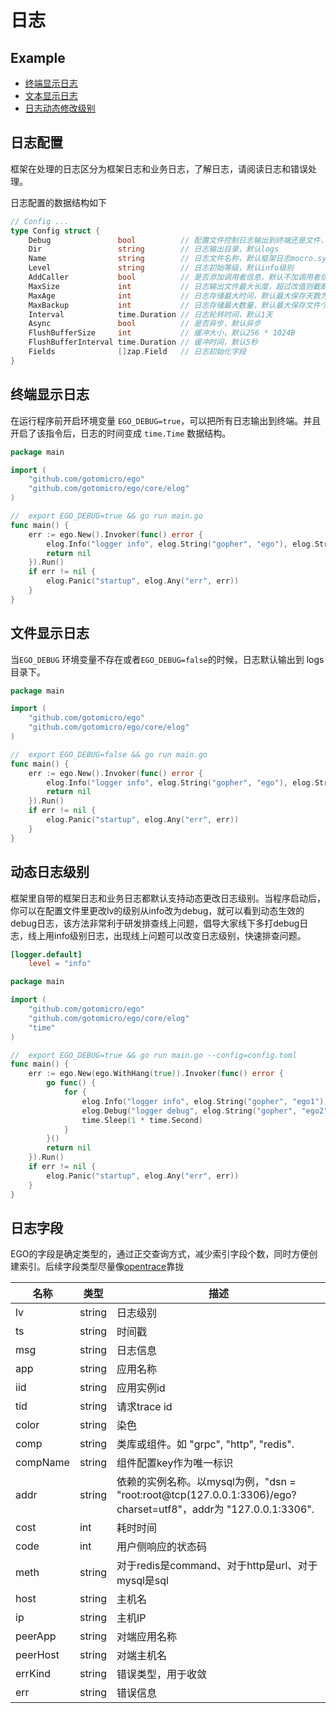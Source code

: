 # 日志
## Example
* [终端显示日志](https://github.com/gotomicro/ego/tree/master/example/logger/console)
* [文本显示日志](https://github.com/gotomicro/ego/tree/master/example/logger/file)
* [日志动态修改级别](https://github.com/gotomicro/ego/tree/master/example/logger/watch)


## 日志配置
框架在处理的日志区分为框架日志和业务日志，了解日志，请阅读日志和错误处理。

日志配置的数据结构如下
```go
// Config ...
type Config struct {
	Debug               bool          // 配置文件控制日志输出到终端还是文件，true到终端，false到文件
	Dir                 string        // 日志输出目录，默认logs
	Name                string        // 日志文件名称，默认框架日志mocro.sys，业务日志default.log
	Level               string        // 日志初始等级，默认info级别
	AddCaller           bool          // 是否添加调用者信息，默认不加调用者信息
	MaxSize             int           // 日志输出文件最大长度，超过改值则截断，默认500M
	MaxAge              int           // 日志存储最大时间，默认最大保存天数为7天
	MaxBackup           int           // 日志存储最大数量，默认最大保存文件个数为10个
	Interval            time.Duration // 日志轮转时间，默认1天
	Async               bool          // 是否异步，默认异步
	FlushBufferSize     int           // 缓冲大小，默认256 * 1024B
	FlushBufferInterval time.Duration // 缓冲时间，默认5秒
	Fields              []zap.Field   // 日志初始化字段
}
```

## 终端显示日志
在运行程序前开启环境变量 ``EGO_DEBUG=true``，可以把所有日志输出到终端。并且开启了该指令后，日志的时间变成 ``time.Time`` 数据结构。

```go
package main

import (
	"github.com/gotomicro/ego"
	"github.com/gotomicro/ego/core/elog"
)

//  export EGO_DEBUG=true && go run main.go
func main() {
	err := ego.New().Invoker(func() error {
		elog.Info("logger info", elog.String("gopher", "ego"), elog.String("type", "command"))
		return nil
	}).Run()
	if err != nil {
		elog.Panic("startup", elog.Any("err", err))
	}
}
```

## 文件显示日志
当``EGO_DEBUG`` 环境变量不存在或者``EGO_DEBUG=false``的时候，日志默认输出到 logs 目录下。
```go
package main

import (
	"github.com/gotomicro/ego"
	"github.com/gotomicro/ego/core/elog"
)

//  export EGO_DEBUG=false && go run main.go
func main() {
	err := ego.New().Invoker(func() error {
		elog.Info("logger info", elog.String("gopher", "ego"), elog.String("type", "command"))
		return nil
	}).Run()
	if err != nil {
		elog.Panic("startup", elog.Any("err", err))
	}
}
```

## 动态日志级别
框架里自带的框架日志和业务日志都默认支持动态更改日志级别。当程序启动后，你可以在配置文件里更改lv的级别从info改为debug，就可以看到动态生效的debug日志，该方法非常利于研发排查线上问题，倡导大家线下多打debug日志，线上用info级别日志，出现线上问题可以改变日志级别，快速排查问题。

```toml
[logger.default]
    level = "info"
```

```go
package main

import (
	"github.com/gotomicro/ego"
	"github.com/gotomicro/ego/core/elog"
	"time"
)

//  export EGO_DEBUG=true && go run main.go --config=config.toml
func main() {
	err := ego.New(ego.WithHang(true)).Invoker(func() error {
		go func() {
			for {
				elog.Info("logger info", elog.String("gopher", "ego1"), elog.String("type", "file"))
				elog.Debug("logger debug", elog.String("gopher", "ego2"), elog.String("type", "file"))
				time.Sleep(1 * time.Second)
			}
		}()
		return nil
	}).Run()
	if err != nil {
		elog.Panic("startup", elog.Any("err", err))
	}
}
```

## 日志字段
EGO的字段是确定类型的，通过正交查询方式，减少索引字段个数，同时方便创建索引。后续字段类型尽量像[opentrace](https://github.com/opentracing-contrib/opentracing-specification-zh/blob/master/semantic_conventions.md)靠拢

|名称|类型|描述|
| --- | --- | --- |
|lv|string|日志级别|
|ts	|string|时间戳|
|msg|string|日志信息|
|app|string|应用名称|
|iid|string|应用实例id|
|tid|string|请求trace id|
|color|string|染色|
|comp|string|类库或组件。如 "grpc", "http", "redis".|
|compName|string|组件配置key作为唯一标识|
|addr|	string|	依赖的实例名称。以mysql为例，"dsn = "root:root@tcp(127.0.0.1:3306)/ego?charset=utf8"，addr为 "127.0.0.1:3306".|
|cost|	int|	耗时时间|
|code|	int|	用户侧响应的状态码|
|meth|	string|	对于redis是command、对于http是url、对于mysql是sql|
|host|	string|	主机名|
|ip|	string|	主机IP|
|peerApp|	string|	对端应用名称|
|peerHost|	string|	对端主机名|
|errKind|	string|	错误类型，用于收敛|
|err|	string|	错误信息|
